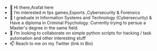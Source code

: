- 👋 Hi there,Arafat here
- 👀 I’m interested in fps games,Esports ,Cybersecurity & Forensics
- 🌱 I graduate in Information Systems and Technology (Cybersecurity) & Have a diploma in Criminal Psychology. Currently trying to persue a Master's degree in the same field. 
- 💞️ I’m looking to collaborate on simple python scripts for hacking / task automation and other interesting stuff
- 📫 Reach to me on my Twitter (link in Bio)

<!---
JesseSybur/JesseSybur is a ✨ special ✨ repository because its `README.md` (this file) appears on your GitHub profile.
You can click the Preview link to take a look at your changes.
--->
